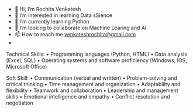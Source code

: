 - 👋 Hi, I’m Rochita Venkatesh
- 👀 I’m interested in learning Data sSience
- 🌱 I’m currently learning Python
- 💞️ I’m looking to collaborate on  Machine Learing and AI
- 📫 How to reach me venkateshrochita@gmail.com
- 
Technical Skills:
• Programming languages (Python, 
HTML)
• Data analysis (Excel, SQL)
• Operating systems and software 
proficiency (Windows, IOS, Microsoft 
Office)

Soft Skill:
• Communication (verbal and written)
• Problem-solving and critical thinking
• Time management and organization
• Adaptability and flexibility
• Teamwork and collaboration
• Leadership and management skills
• Emotional intelligence and empathy
• Conflict resolution and negotiation
